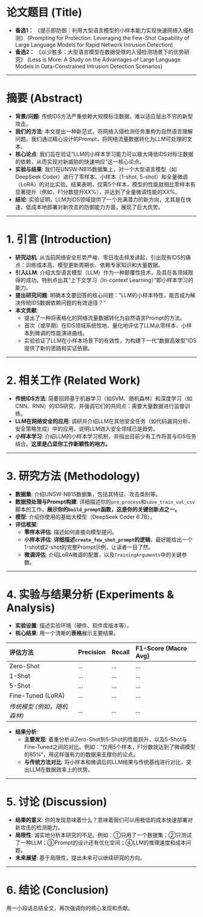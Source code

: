 # 论文题目 (Title)

*   **备选1：** 《提示即防御：利用大型语言模型的小样本能力实现快速网络入侵检测》 (Prompting for Protection: Leveraging the Few-Shot Capability of Large Language Models for Rapid Network Intrusion Detection)
*   **备选2：** 《以少胜多：大型语言模型在数据受限的入侵检测场景下的优势研究》 (Less is More: A Study on the Advantages of Large Language Models in Data-Constrained Intrusion Detection Scenarios)

---

# 摘要 (Abstract)

*   **背景/问题**: 传统IDS方法严重依赖大规模标注数据，难以适应层出不穷的新型攻击。
*   **我们的方法**: 本文提出一种新范式，将网络入侵检测任务重构为自然语言理解问题。我们通过精心设计的Prompt，将网络流量数据转化为LLM可处理的文本。
*   **核心论点**: 我们旨在验证“LLM的小样本学习能力可以极大降低IDS对标注数据的依赖，从而实现对新威胁的快速响应”这一核心论点。
*   **实验与结果**: 我们在UNSW-NB15数据集上，对一个大型语言模型（如DeepSeek Coder）进行了零样本、小样本（1-shot, 5-shot）和全量微调（LoRA）的对比实验。结果表明，仅需5个样本，模型的性能就相比零样本有显著提升（例如，F1分数提升XX%），并达到了全量微调性能的XX%。
*   **结论**: 实验证明，LLM为IDS领域提供了一个充满潜力的新方向，尤其是在快速、低成本地部署对新攻击的防御能力方面，展现了巨大优势。

---

# 1. 引言 (Introduction)

*   **研究动机**: 从当前网络安全形势严峻、零日攻击频发讲起，引出现有IDS的痛点：训练成本高、模型更新周期长、依赖专家知识和大量数据。
*   **引入LLM**: 介绍大型语言模型（LLM）作为一种颠覆性技术，及其在各领域取得的成功。特别点出其“上下文学习（In-context Learning）”即小样本学习的能力。
*   **提出研究问题**: 明确本文要回答的核心问题：“LLM的小样本特性，能否成为解决传统IDS数据依赖问题的有效途径？”
*   **本文贡献**:
    *   提出了一种将表格化的网络流量数据转化为自然语言Prompt的方法。
    *   首次（或早期）在IDS领域系统性地、量化地评估了LLM从零样本、小样本到微调的性能演进曲线。
    *   实验验证了LLM在小样本场景下的有效性，为构建下一代“数据高效型”IDS提供了新的思路和实证依据。

---

# 2. 相关工作 (Related Work)

*   **传统IDS方法**: 简要回顾基于机器学习（如SVM、随机森林）和深度学习（如CNN、RNN）的IDS研究，并强调它们的共同点：需要大量数据进行监督训练。
*   **LLM在网络安全的应用**: 调研并介绍LLM在其他安全任务（如代码漏洞分析、安全策略生成）中的应用，说明LLM进入安全领域已是趋势。
*   **小样本学习**: 介绍LLM的小样本学习机制，并指出目前少有工作将其与IDS任务结合。**这里是凸显你工作新颖性的地方。**

---

# 3. 研究方法 (Methodology)

*   **数据集**: 介绍UNSW-NB15数据集，包括其特征、攻击类别等。
*   **数据预处理与Prompt构建**: 详细描述你的`pre_process`和`save_train_val_csv`脚本的工作。**展示你的`build_prompt`函数，这是你的关键创新点之一。**
*   **模型**: 介绍你使用的基础大模型（DeepSeek Coder 6.7B）。
*   **评估框架**:
    *   **零样本评估**: 描述如何直接向模型提问。
    *   **小样本评估**: **详细描述`create_few_shot_prompt`的逻辑**，最好能给出一个1-shot或2-shot的完整Prompt示例，让读者一目了然。
    *   **微调评估**: 介绍LoRA微调的配置，以及`TrainingArguments`中的关键参数。

---

# 4. 实验与结果分析 (Experiments & Analysis)

*   **实验设置**: 描述实验环境（硬件、软件库版本等）。
*   **核心结果**: 用一个清晰的**表格**展示主要结果。

| 评估方法 | Precision | Recall | F1-Score (Macro Avg) |
| :--- | :--- | :--- | :--- |
| Zero-Shot | ... | ... | ... |
| 1-Shot | ... | ... | ... |
| 5-Shot | ... | ... | ... |
| Fine-Tuned (LoRA) | ... | ... | ... |
| *传统模型 (例如，随机森林)* | *...* | *...* | *...* |

*   **结果分析**:
    *   **主要发现**: 着重分析从Zero-Shot到5-Shot的性能跃升，以及5-Shot与Fine-Tuned之间的对比。例如：“仅用5个样本，F1分数就达到了微调模型的85%”，用这样强有力的数据来支撑你的论点。
    *   **与传统方法对比**: 将小样本和微调后的LLM结果与传统基线进行对比，突出LLM在数据效率上的优势。

---

# 5. 讨论 (Discussion)

*   **结果的意义**: 你的发现意味着什么？意味着我们可以用极低的成本快速部署对新攻击的检测能力。
*   **局限性**: 诚实地分析本研究的不足。例如：①只用了一个数据集；②只测试了一种LLM；③Prompt的设计还有优化空间；④LLM的推理速度和成本问题。
*   **未来展望**: 基于局限性，提出未来可以继续研究的方向。

---

# 6. 结论 (Conclusion)

用一小段话总结全文，再次强调你的核心发现和贡献。
